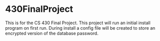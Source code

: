 # 430FinalProject
This is for the CS 430 Final Project. This project will run an initial install program on first run. During install
a config file will be created to store an encrypted version of the database password.